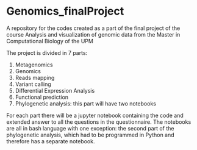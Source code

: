 # Genomics_finalProject
A repository for the codes created as a part of the final project of the course Analysis and visualization of genomic data from the Master in Computational Biology of the UPM

The project is divided in 7 parts:
1. Metagenomics
2. Genomics
3. Reads mapping
4. Variant calling
5. Differential Expression Analysis
6. Functional prediction
7. Phylogenetic analysis: this part will have two notebooks

For each part there will be a jupyter notebook containing the code and extended answer to all the questions in the questionnaire. The notebooks are all in bash language with one exception: the second part of the phylogenetic analysis, which had to be programmed in Python and therefore has a separate notebook. 
